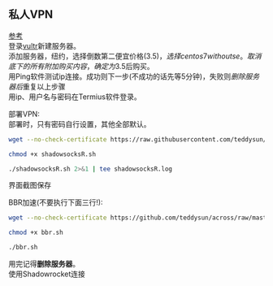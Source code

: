 ## 私人VPN
[参考](https://github.com/yukaiji/buildVpn)  
登录[vultr](www.vultr.com)新建服务器。  
添加服务器，纽约，选择倒数第二便宜价格(3.5$)，选择centos7withoutse。  
取消底下的所有附加购买内容，确定为3.5$后购买。  
用Ping软件测试ip连接。成功则下一步(不成功的话先等5分钟)，失败则*删除服务器后*重复以上步骤  
用ip、用户名与密码在Termius软件登录。

部署VPN:  
部署时，只有密码自行设置，其他全部默认。  
```zsh
wget --no-check-certificate https://raw.githubusercontent.com/teddysun/shadowsocks_install/master/shadowsocksR.sh
```
```zsh
chmod +x shadowsocksR.sh
```
```zsh
./shadowsocksR.sh 2>&1 | tee shadowsocksR.log
```
界面截图保存  

BBR加速(不要执行下面三行!):  
```zsh
wget --no-check-certificate https://github.com/teddysun/across/raw/master/bbr.sh
```
```zsh
chmod +x bbr.sh
```
```zsh
./bbr.sh
```
用完记得**删除服务器**。  
使用Shadowrocket连接
